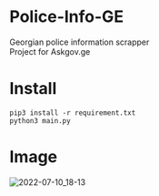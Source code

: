 # Police-Info-GE
Georgian police information scrapper <br>
Project for Askgov.ge

# Install
```
pip3 install -r requirement.txt
python3 main.py
```

# Image

![2022-07-10_18-13](https://user-images.githubusercontent.com/37780087/178148596-d6060735-b03d-48b4-bb8f-674f711a689d.png)


